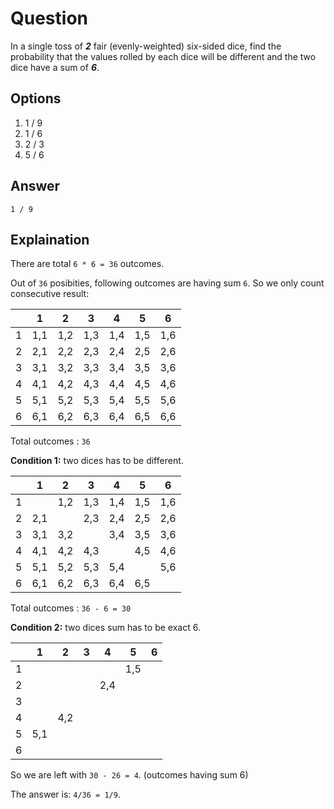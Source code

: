 # Question 

In a single toss of ***2*** fair (evenly-weighted) six-sided dice, find the probability that the values rolled by each dice will be different and the two dice have a sum of ***6***.

## Options

1. 1 / 9
2. 1 / 6
3. 2 / 3
4. 5 / 6

## Answer

`1 / 9`

## Explaination

There are total `6 * 6 = 36` outcomes.

Out of `36` posibities, following outcomes are having sum `6`. So we only count consecutive result:

| | 1 | 2 | 3 | 4 | 5 | 6 |
|-|---|---|---|---|---|---|
|1|1,1|1,2|1,3|1,4|1,5|1,6|
|2|2,1|2,2|2,3|2,4|2,5|2,6|
|3|3,1|3,2|3,3|3,4|3,5|3,6|
|4|4,1|4,2|4,3|4,4|4,5|4,6|
|5|5,1|5,2|5,3|5,4|5,5|5,6|
|6|6,1|6,2|6,3|6,4|6,5|6,6|

Total outcomes : `36`

**Condition 1:** two dices has to be different.

| | 1 | 2 | 3 | 4 | 5 | 6 |
|-|---|---|---|---|---|---|
|1|   |1,2|1,3|1,4|1,5|1,6|
|2|2,1|   |2,3|2,4|2,5|2,6|
|3|3,1|3,2|   |3,4|3,5|3,6|
|4|4,1|4,2|4,3|   |4,5|4,6|
|5|5,1|5,2|5,3|5,4|   |5,6|
|6|6,1|6,2|6,3|6,4|6,5|   |

Total outcomes : `36 - 6 = 30`

**Condition 2:** two dices sum has to be exact 6.

| | 1 | 2 | 3 | 4 | 5 | 6 |
|-|---|---|---|---|---|---|
|1|   |   |   |   |1,5|   |
|2|   |   |   |2,4|   |   |
|3|   |   |   |   |   |   |
|4|   |4,2|   |   |   |   |
|5|5,1|   |   |   |   |   |
|6|   |   |   |   |   |   |

So we are left with `30 - 26 = 4`. (outcomes having sum 6)

The answer is: `4/36 = 1/9`.